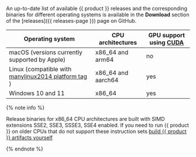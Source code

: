 
An up-to-date list of available {{ product }} releases and the corresponding binaries for different operating systems is available in the **Download** section of the [releases]({{ releases-page }}) page on GitHub.

|Operating system|CPU architectures|GPU support using [CUDA](https://developer.nvidia.com/cuda-zone)|
|--------|-----------------|------------|
| macOS (versions currently supported by Apple) | x86_64 and arm64 |no|
| Linux (compatible with [manylinux2014 platform tag](https://peps.python.org/pep-0599/) ) | x86_64 and aarch64 |yes|
| Windows 10 and 11 | x86_64 |yes|

{% note info %}

Release binaries for x86_64 CPU architectures are built with SIMD extensions SSE2, SSE3, SSSE3, SSE4 enabled. If you need to run {{ product }} on older CPUs that do not support these instruction sets [build {{ product }} artifacts yourself](../../../concepts/build-from-source.md)

{% endnote %}
